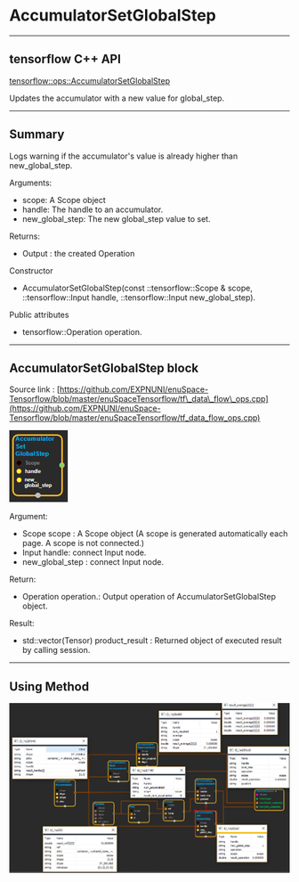 # AccumulatorSetGlobalStep

---

## tensorflow C++ API

[tensorflow::ops::AccumulatorSetGlobalStep](https://www.tensorflow.org/api_docs/cc/class/tensorflow/ops/accumulator-set-global-step)

Updates the accumulator with a new value for global\_step.

---

## Summary

Logs warning if the accumulator's value is already higher than new\_global\_step.

Arguments:

* scope: A Scope object
* handle: The handle to an accumulator.
* new\_global\_step: The new global\_step value to set.

Returns:

* Output : the created Operation

Constructor

* AccumulatorSetGlobalStep\(const ::tensorflow::Scope & scope, ::tensorflow::Input handle, ::tensorflow::Input new\_global\_step\).

Public attributes

* tensorflow::Operation operation.

---

## AccumulatorSetGlobalStep block

Source link : [https://github.com/EXPNUNI/enuSpace-Tensorflow/blob/master/enuSpaceTensorflow/tf\_data\_flow\_ops.cpp](https://github.com/EXPNUNI/enuSpace-Tensorflow/blob/master/enuSpaceTensorflow/tf_data_flow_ops.cpp)

![](/assets/dataflow_AccumulatorSetGlobalStep_Symbol.png)

Argument:

* Scope scope : A Scope object \(A scope is generated automatically each page. A scope is not connected.\)
* Input handle: connect Input node.
* new\_global\_step : connect Input node.

Return:

* Operation operation.: Output operation of AccumulatorSetGlobalStep object.

Result:

* std::vector\(Tensor\) product\_result : Returned object of executed result by calling session.

---

## Using Method

![](/assets/dataflow_AccumulatorSetGlobalStep_Method.png)

